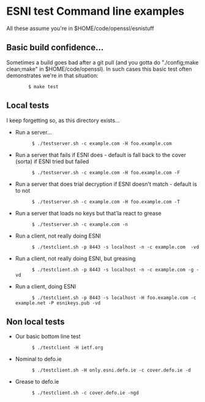 
# ESNI test Command line examples

All these assume you're in $HOME/code/openssl/esnistuff

## Basic build confidence...

Sometimes a build goes bad after a git pull (and you gotta do "./config;make clean;make"
in $HOME/code/openssl). In such cases this basic test often demonstrates we're in that
situation:

            $ make test

## Local tests

I keep forgetting so, as this directory exists...

- Run a server...

            $ ./testserver.sh -c example.com -H foo.example.com 

- Run a server that fails if ESNI does - default is fall back to the cover (sorta) if ESNI tried but failed 

            $ ./testserver.sh -c example.com -H foo.example.com -F

- Run a server that does trial decryption if ESNI doesn't match - default is to not

            $ ./testserver.sh -c example.com -H foo.example.com -T

- Run a server that loads no keys but that'la react to grease 

            $ ./testserver.sh -c example.com -n

- Run a client, not really doing ESNI

            $ ./testclient.sh -p 8443 -s localhost -n -c example.com  -vd

- Run a client, not really doing ESNI, but greasing

            $ ./testclient.sh -p 8443 -s localhost -n -c example.com -g -vd

- Run a client, doing ESNI

            $ ./testclient.sh -p 8443 -s localhost -H foo.example.com -c example.net -P esnikeys.pub -vd

## Non local tests 

- Our basic bottom line test

            $ ./testclient -H ietf.org

- Nominal to defo.ie

            $ ./testclient.sh -H only.esni.defo.ie -c cover.defo.ie -d

- Grease to defo.ie

            $ ./testclient.sh -c cover.defo.ie -ngd
